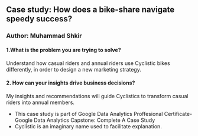 
## Case study: How does a bike-share navigate speedy success?
### Author: Muhammad Shkir

#### 1.What is the problem you are trying to solve? 
  Understand how casual riders and annual riders use Cyclistic bikes differently, in order to design a new marketing strategy.
    
#### 2. How can your insights drive business decisions?
  My insights and recommendations will guide Cyclistics to transform casual riders into annual members.

- This case study is part of Google Data Analytics Proffesional Certificate- Google Data Analytics Capstone: Complete A Case Study
- Cyclistic is an imaginary name used to facilitate explanation.
